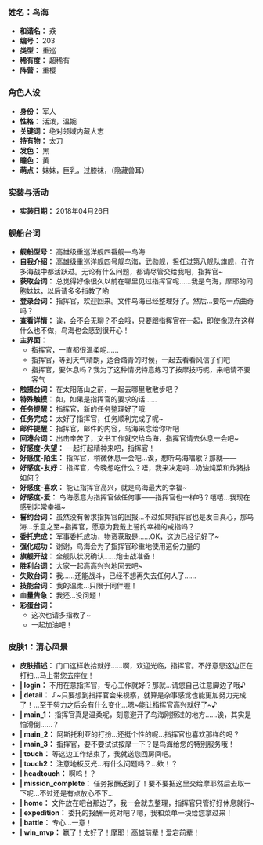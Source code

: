 ### 姓名：鸟海
* **和谐名：** 猋
* **编号：** 203
* **类型：** 重巡
* **稀有度：** 超稀有
* **阵营：** 重樱


### 角色人设
* **身份：** 军人
* **性格：** 活泼，温婉
* **关键词：** 绝对领域内藏大志
* **持有物：** 太刀
* **发色：** 黑
* **瞳色：** 黄
* **萌点：** 妹妹，巨乳，过膝袜，（隐藏兽耳）


### 实装与活动
* **实装日期：** 2018年04月26日


### 舰船台词
* **舰船型号：** 高雄级重巡洋舰四番舰—鸟海
* **自我介绍：** 高雄级重巡洋舰四号舰鸟海，武勋舰，担任过第八舰队旗舰，在许多海战中都活跃过。无论有什么问题，都请尽管交给我吧，指挥官~
* **获取台词：** 总觉得好像很久以前在哪里见过指挥官呢……我是鸟海，摩耶的同胞妹妹，以后请多多指教了哟
* **登录台词：** 指挥官，欢迎回来。文件鸟海已经整理好了。然后…要吃一点曲奇吗？
* **查看详情：** 诶，会不会无聊？不会哦，只要跟指挥官在一起，即使像现在这样什么也不做，鸟海也会感到很开心！
* **主界面：**
  * 指挥官，一直都很温柔呢……
  * 指挥官，等到天气晴朗，适合踏青的时候，一起去看看风信子们吧
  * 指挥官，要休息吗？我为了这种情况特意练习了按摩技巧呢，来吧请不要客气
* **触摸台词：** 在太阳落山之前，一起去哪里散散步吧？
* **特殊触摸：** 如，如果是指挥官的要求的话……
* **任务提醒：** 指挥官，新的任务整理好了哦
* **任务完成：** 太好了指挥官，任务顺利完成了呢~
* **邮件提醒：** 指挥官，邮件的内容，鸟海来念给你听吧
* **回港台词：** 出击辛苦了，文书工作就交给鸟海，指挥官请去休息一会吧~
* **好感度-失望：** 一起打起精神来吧，指挥官！
* **好感度-陌生：** 指挥官，稍微休息一会吧…诶，想听鸟海唱歌？那就——
* **好感度-友好：** 指挥官，今晚想吃什么？唔，我来决定吗…奶油炖菜和炸猪排如何？
* **好感度-喜欢：** 能让指挥官高兴，就是鸟海最大的幸福~
* **好感度-爱：** 鸟海愿意为指挥官做任何事——指挥官也一样吗？嘻嘻…我现在感到非常幸福~
* **誓约台词：** 虽然没有奢求指挥官的回报…不过如果指挥官也是发自真心，那鸟海…乐意之至~指挥官，愿意为我戴上誓约幸福的戒指吗？
* **委托完成：** 军事委托成功，物资获取是……OK，这边已经记好了~
* **强化成功：** 谢谢，鸟海会为了指挥官珍重地使用这份力量的
* **旗舰开战：** 全舰队状况确认……炮击战准备！
* **胜利台词：** 大家一起高高兴兴地回去吧~
* **失败台词：** 我……还能战斗，已经不想再失去任何人了……
* **技能台词：** 我的温柔…只限于同伴喔！
* **血量告急：** 我还…没问题！
* **彩蛋台词：**
  * 这次也请多指教了~
  * 一起加油吧！


### 皮肤1：清心风景
* **皮肤描述：** 门口这样收拾就好……啊，欢迎光临，指挥官。不好意思这边正在打扫…马上带您去座位！
* **| login：** 不用在意指挥官，专心工作就好？那就…请您自己注意脚边了哦♪
* **| detail：** ♪~只要想到指挥官会来视察，就算是杂事感觉也能更加努力完成了！…至于努力之后会有什么变化…嗯~能让指挥官高兴就好了~♪
* **| main_1：** 指挥官真是温柔呢，刻意避开了鸟海刚擦过的地方……诶，其实是怕滑倒……？
* **| main_2：** 阿斯托利亚的打扮…还挺个性的呢…指挥官也喜欢那样的吗？
* **| main_3：** 指挥官，要不要试试按摩一下？是鸟海给您的特别服务哦！
* **| touch：** 等这边工作结束了，我就送您回房间吧。
* **| touch2：** 注意地板反光…有什么问题吗？…欸！？
* **| headtouch：** 啊呜！？
* **| mission_complete：** 任务报酬送到了！要不要把这里交给摩耶然后去取一下呢…不过还是有点放心不下…
* **| home：** 文件放在吧台那边了，我一会就去整理，指挥官只管好好休息就行~
* **| expedition：** 委托的报酬一览对吧？嗯，我和菜单一块给您拿过来！
* **| battle：** 专心…一意！
* **| win_mvp：** 赢了！太好了！摩耶！高雄前辈！爱宕前辈！
